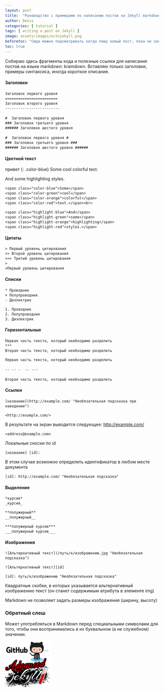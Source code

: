 ```yaml
---
layout: post
title:  "Руководство с примерами по написанию постов на Jekyll markdown: kramdown"
author: Denis
categories: [ tutorial ]
tags: [ writing a post on Jekyll ]
image: assets/images/octojekyll.png
beforetoc: "Сюда можно подсматривать когда пишу новый пост, пока не запомню."
toc: true
---
```

Собираю здесь фрагменты кода и полезные ссылки для написания постов на языке markdown: kramdown. Вставляю только заголовки, примеры синтаксиса, иногда короткое описание.

#### Заголовки

```Заголовки
Заголовок первого уровня
========================
Заголовок второго уровня
-------------------------

#  Заголовок первого уровня
### Заголовок третьего уровня
###### Заголовок шестого уровня

#  Заголовок первого уровня #
### Заголовок третьего уровня ###
###### Заголовок шестого уровня ######
```
#### Цветной текст

привет
{: .color-blue}
<span class="color-blue">Some</span>
<span class="color-green">cool</span>
<span class="color-orange">colorful</span>
<span class="color-red">text.</span><br>

<span class="highlight-blue">And</span>
<span class="highlight-green">some</span>
<span class="highlight-orange">highlighting</span>
<span class="highlight-red">styles.</span>

```текст
<span class="color-blue">Some</span>
<span class="color-green">cool</span>
<span class="color-orange">colorful</span>
<span class="color-red">text.</span><br>
```

```фон
<span class="highlight-blue">And</span>
<span class="highlight-green">some</span>
<span class="highlight-orange">highlighting</span>
<span class="highlight-red">styles.</span>
```

#### Цитаты

```Цитаты
> Первый уровень цитирования
>> Второй уровень цитирования
>>> Третий уровень цитирования
>
>Первый уровень цитирования
```

#### Списки

```Списки
* Проводник
+ Полупроводник
- Диэлектрик
```

```Списки
1. Проводник
2. Полупроводник
3. Диэлектрик
```

#### Горизонтальные

```Горизонтальные
Первая часть текста, который необходимо разделить
***
Вторая часть текста, который необходимо разделить
```

```Горизонтальные
Первая часть текста, который необходимо разделить

-- -- -  -- --- 

Вторая часть текста, который необходимо разделить
```

#### Ссылки

```Ссылки
[название](http://example.com/ "Необязательная подсказка при наведении")
```

```Ссылки
<http://example.com/>
```

В результате на экран выводится следующее: <http://example.com/>

```Ссылки
<address@example.com>
```

Локальные сноски по id

```Ссылки
[название] [id]:
```

В этом случае возможно определить идентификатор в любом месте документа

```Ссылки
[id]: http://example.com/ "Необязательная подсказка"
```

#### Выделение

```Выделение
*курсив*
_курсив_
```

```Выделение
**полужирный**
__полужирный__
```

```Выделение
***полужирный курсив***
___полужирный курсив___
```

#### Изображения

```Изображения
![Альтернативный текст](/путь/к/изображению.jpg "Необязательная подсказка")
```

```Изображения
![Альтернативный текст][id]
```

```Изображения
[id]: путь/к/изображению "Необязательная подсказка"
```

Квадратные скобки, в которых указывается альтернативный изображению текст (он станет содержимым атрибута в элементе img)

Markdown не позволяет задать размеры изображения (ширину, высоту)

### Обратный слеш

Может употребляться в Markdown перед специальными символами для того, чтобы они воспринимались в их буквальном (а не служебном) значении.


![octojekyll](/assets/images/octojekyll1.png "octojekyll")
